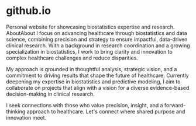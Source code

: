 # github.io
Personal website for showcasing biostatistics expertise and research.
AboutAbout
I focus on advancing healthcare through biostatistics and data science, combining precision and strategy to ensure impactful, data-driven clinical research. With a background in research coordination and a growing specialization in biostatistics, I work to bring clarity and innovation to complex healthcare challenges and reduce disparities.

My approach is grounded in thoughtful analysis, strategic vision, and a commitment to driving results that shape the future of healthcare. Currently deepening my expertise in biostatistics and predictive modeling, I aim to collaborate on projects that align with a vision for a diverse evidence-based decision-making in clinical research.

I seek connections with those who value precision, insight, and a forward-thinking approach to healthcare. Let's connect where shared purpose and innovation meet.
